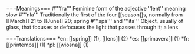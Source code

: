 ===Meanings===
#'''fra''' Feminine form of the adjective ''lent'' meaning slow
#'''nla''' Traditionally the first of the four [[season]]s, normally from [[March]] 21 to [[June]] 20; spring
#'''spa''' and '''ita''' Object, usually of glass, that focuses or defocuses the light that passes through it; a lens

===Translations===
*en: [[spring]] (1), [[lens]] (2)
*es: [[primavera]] (1)
*fr: [[printemps]] (1)
*pl: [[wiosna]] (1)